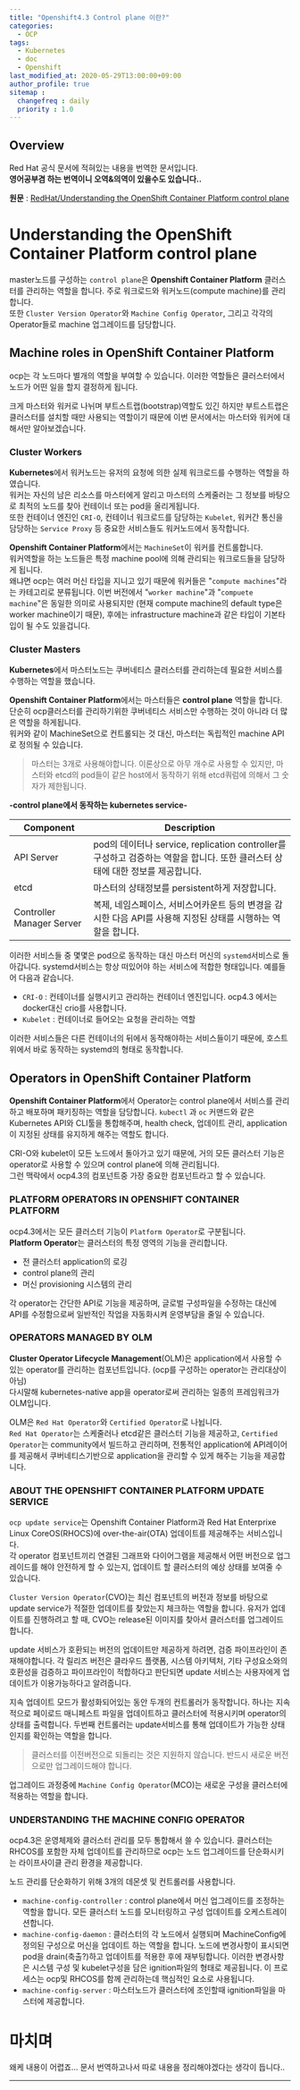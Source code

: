 ```yaml
---
title: "Openshift4.3 Control plane 이란?"
categories: 
  - OCP
tags:
  - Kubernetes
  - doc
  - Openshift
last_modified_at: 2020-05-29T13:00:00+09:00
author_profile: true
sitemap :
  changefreq : daily
  priority : 1.0
---
```


## Overview
Red Hat 공식 문서에 적혀있는 내용을 번역한 문서입니다.  
**영어공부겸 하는 번역이니 오역&의역이 있을수도 있습니다..**   

**원문** : [RedHat/Understanding the OpenShift Container Platform control plane](https://docs.openshift.com/container-platform/4.3/architecture/control-plane.html)    

# Understanding the OpenShift Container Platform control plane
master노드를 구성하는 `control plane`은 **Openshift Container Platform** 클러스터를 관리하는 역할을 합니다. 주로 워크로드와 워커노드(compute machine)를 관리합니다.  
또한 `Cluster Version Operator`와 `Machine Config Operator`, 그리고 각각의 Operator들로 machine 업그레이드를 담당합니다.  

## Machine roles in OpenShift Container Platform
ocp는 각 노드마다 별개의 역할을 부여할 수 있습니다. 이러한 역할들은 클러스터에서 노드가 어떤 일을 할지 결정하게 됩니다.  

크게 마스터와 워커로 나뉘며 부트스트랩(bootstrap)역할도 있긴 하지만 부트스트랩은 클러스터를 설치할 때만 사용되는 역할이기 때문에 이번 문서에서는 마스터와 워커에 대해서만 알아보겠습니다.  

### Cluster Workers
**Kubernetes**에서 워커노드는 유저의 요청에 의한 실제 워크로드를 수행하는 역할을 하였습니다.  
워커는 자신의 남은 리소스를 마스터에게 알리고 마스터의 스케줄러는 그 정보를 바탕으로 최적의 노드를 찾아 컨테이너 또는 pod을 올리게됩니다.  
또한 컨테이너 엔진인 `CRI-O`, 컨테이너 워크로드를 담당하는 `Kubelet`, 워커간 통신을 담당하는 `Service Proxy` 등 중요한 서비스들도 워커노드에서 동작합니다.  

**Openshift Container Platform**에서는 `MachineSet`이 워커를 컨트롤합니다.  
워커역할을 하는 노드들은 특정 machine pool에 의해 관리되는 워크로드들을 담당하게 됩니다.  
왜냐면 ocp는 여러 머신 타입을 지니고 있기 때문에 워커들은 "`compute machines`"라는 카테고리로 분류됩니다. 이번 버전에서 "`worker machine`"과 "`compuete machine`"은 동일한 의미로 사용되지만 (현재 compute machine의 default type은 worker machine이기 때문), 후에는 infrastructure machine과 같은 타입이 기본타입이 될 수도 있을겁니다.  


### Cluster Masters
**Kubernetes**에서 마스터노드는 쿠버네티스 클러스터를 관리하는데 필요한 서비스를 수행하는 역할을 했습니다.  

**Openshift Container Platform**에서는 마스터들은 **control plane** 역할을 합니다. 단순히 ocp클러스터를 관리하기위한 쿠버네티스 서비스만 수행하는 것이 아니라 더 많은 역할을 하게됩니다.  
워커와 같이 MachineSet으로 컨트롤되는 것 대신, 마스터는 독립적인 machine API로 정의될 수 있습니다.  

>마스터는 3개로 사용해야합니다. 이론상으로 아무 개수로 사용할 수 있지만, 마스터와 etcd의 pod들이 같은 host에서 동작하기 위해 etcd쿼럼에 의해서 그 숫자가 제한됩니다.  

**-control plane에서 동작하는 kubernetes service-**  

|Component|Description|
|---|---|
|API Server|pod의 데이터나 service, replication controller를 구성하고 검증하는 역할을 합니다. 또한 클러스터 상태에 대한 정보를 제공합니다.|
|etcd|마스터의 상태정보를 persistent하게 저장합니다.|
|Controller Manager Server|복제, 네임스페이스, 서비스어카운트 등의 변경을 감시한 다음 API를 사용해 지정된 상태를 시행하는 역할을 합니다.|

이러한 서비스들 중 몇몇은 pod으로 동작하는 대신 마스터 머신의 `systemd`서비스로 돌아갑니다. 
systemd서비스는 항상 떠있어야 하는 서비스에 적합한 형태입니다. 예를들어 다음과 같습니다.  
- `CRI-O` : 컨테이너를 실행시키고 관리하는 컨테이너 엔진입니다. ocp4.3 에서는 docker대신 crio를 사용합니다.  
- `Kubelet` : 컨테이너로 들어오는 요청을 관리하는 역할

이러한 서비스들은 다른 컨테이너의 뒤에서 동작해야하는 서비스들이기 때문에, 호스트위에서 바로 동작하는 systemd의 형태로 동작합니다.  


## Operators in OpenShift Container Platform
**Openshift Container Platform**에서 Operator는 control plane에서 서비스를 관리하고 배포하며 패키징하는 역할을 담당합니다. `kubectl` 과 `oc` 커맨드와 같은 Kubernetes API와 CLI툴을 통합해주며, health check, 업데이트 관리, application이 지정된 상태를 유지하게 해주는 역할도 합니다.  

CRI-O와 kubelet이 모든 노드에서 돌아가고 있기 때문에, 거의 모든 클러스터 기능은 operator로 사용할 수 있으며 control plane에 의해 관리됩니다.  
그런 맥락에서 ocp4.3의 컴포넌트중 가장 중요한 컴포넌트라고 할 수 있습니다.  

### PLATFORM OPERATORS IN OPENSHIFT CONTAINER PLATFORM

ocp4.3에서는 모든 클러스터 기능이 `Platform Operator`로 구분됩니다.  
**Platform Operator**는 클러스터의 특정 영역의 기능을 관리합니다.  
- 전 클러스터 application의 로깅
- control plane의 관리
- 머신 provisioning 시스템의 관리

각 operator는 간단한 API로 기능을 제공하며, 글로벌 구성파일을 수정하는 대신에 API를 수정함으로써 일반적인 작업을 자동화시켜 운영부담을 줄일 수 있습니다.  


### OPERATORS MANAGED BY OLM

**Cluster Operator Lifecycle Management**(OLM)은 application에서 사용할 수 있는 operator를 관리하는 컴포넌트입니다. (ocp를 구성하는 operator는 관리대상이 아님)   
다시말해 kubernetes-native app을 operator로써 관리하는 일종의 프레임워크가 OLM입니다.  

OLM은 `Red Hat Operator`와 `Certified Operator`로 나뉩니다.  
`Red Hat Operator`는 스케줄러나 etcd같은 클러스터 기능을 제공하고, `Certified Operator`는 community에서 빌드하고 관리하며, 전통적인 application에 API레이어를 제공해서 쿠버네티스기반으로 application을 관리할 수 있게 해주는 기능을 제공합니다.  

### ABOUT THE OPENSHIFT CONTAINER PLATFORM UPDATE SERVICE
`ocp update service`는 Openshift Container Platform과 Red Hat Enterprixe Linux CoreOS(RHOCS)에 over-the-air(OTA) 업데이트를 제공해주는 서비스입니다.  
각 operator 컴포넌트끼리 연결된 그래프와 다이어그램을 제공해서 어떤 버전으로 업그레이드를 해야 안전하게 할 수 있는지, 업데이트 할 클러스터의 예상 상태를 보여줄 수 있습니다.  

`Cluster Version Operator`(CVO)는 최신 컴포넌트의 버전과 정보를 바탕으로 update service가 적절한 업데이트를 찾았는지 체크하는 역할을 합니다. 유저가 업데이트를 진행하려고 할 때, CVO는 release된 이미지를 찾아서 클러스터를 업그레이드합니다.  

update 서비스가 호환되는 버전의 업데이트만 제공하게 하려면, 검증 파이프라인이 존재해야합니다. 각 릴리즈 버전은 클라우드 플랫폼, 시스템 아키텍처, 기타 구성요소와의 호환성을 검증하고 파이프라인이 적합하다고 판단되면 update 서비스는 사용자에게 업데이트가 이용가능하다고 알려줍니다.  

지속 업데이트 모드가 활성화되어있는 동안 두개의 컨트롤러가 동작합니다. 하나는 지속적으로 페이로드 매니페스트 파일을 업데이트하고 클러스터에 적용시키며 operator의 상태를 출력합니다. 두번째 컨트롤러는 update서비스를 통해 업데이트가 가능한 상태인지를 확인하는 역할을 합니다.  

> 클러스터를 이전버전으로 되돌리는 것은 지원하지 않습니다. 반드시 새로운 버전으로만 업그레이드해야 합니다.  

업그레이드 과정중에 `Machine Config Operator`(MCO)는 새로운 구성을 클러스터에 적용하는 역할을 합니다.  


### UNDERSTANDING THE MACHINE CONFIG OPERATOR
ocp4.3은 운영체제와 클러스터 관리를 모두 통합해서 쓸 수 있습니다. 클러스터는 RHCOS를 포함한 자체 업데이트를 관리하므로 ocp는 노드 업그레이드를 단순화시키는 라이프사이클 관리 환경을 제공합니다.  

노드 관리를 단순화하기 위해 3개의 데몬셋 및 컨트롤러를 사용합니다.  

- `machine-config-controller` : control plane에서 머신 업그레이드를 조정하는 역할을 합니다. 모든 클러스터 노드를 모니터링하고 구성 업데이트를 오케스트레이션합니다.  
- `machine-config-daemon` : 클러스터의 각 노드에서 실행되며 MachineConfig에 정의된 구성으로 머신을 업데이트 하는 역할을 합니다. 노드에 변경사항이 표시되면 pod을 drain(축출?)하고 업데이트를 적용한 후에 재부팅합니다. 이러한 변경사항은 시스템 구성 및 kubelet구성을 담은 ignition파일의 형태로 제공됩니다. 이 프로세스는 ocp및 RHCOS를 함께 관리하는데 핵심적인 요소로 사용됩니다.  
- `machine-config-server` : 마스터노드가 클러스터에 조인할때 ignition파일을 마스터에 제공합니다.  


# 마치며
왜케 내용이 어렵죠... 문서 번역하고나서 따로 내용을 정리해야겠다는 생각이 듭니다..

----
